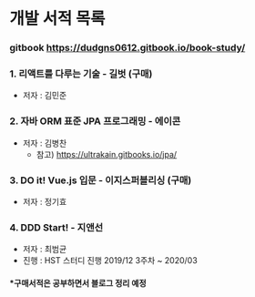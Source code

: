 # 개발 서적 목록
### gitbook https://dudgns0612.gitbook.io/book-study/

### 1. 리액트를 다루는 기술 - 길벗 (구매)
- 저자 : 김민준
### 2. 자바 ORM 표준 JPA 프로그래밍 - 에이콘
- 저자 : 김병찬
    - 참고) https://ultrakain.gitbooks.io/jpa/
### 3. DO it! Vue.js 입문 - 이지스퍼블리싱 (구매)
- 저자 : 정기효
### 4. DDD Start! - 지앤선
- 저자 : 최범균
- 진행 : HST 스터디 진행 2019/12 3주차 ~ 2020/03
#### *구매서적은 공부하면서 블로그 정리 예정
